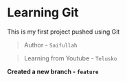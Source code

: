 # **Learning Git**
This is my first project pushed using Git

> Author - `Saifullah`

> Learning from Youtube - `Telusko`

**Created a new branch - `feature`**